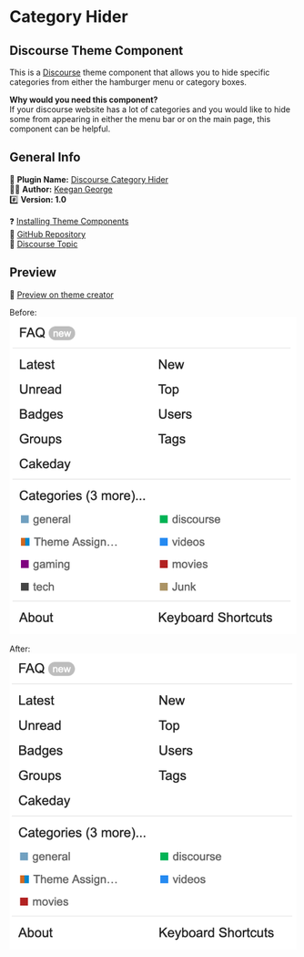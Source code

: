 # Category Hider

## Discourse Theme Component

This is a [Discourse](https://discourse.org) theme component that allows you to hide specific categories from either the hamburger menu or category boxes.

**Why would you need this component?** <br>
If your discourse website has a lot of categories and you would like to hide some from appearing in either the menu bar or on the main page, this component can be helpful.

## General Info

🔌 **Plugin Name:** [Discourse Category Hider](https://github.com/keegangeorge/discourse-hide-categories)<br>
🧑‍💻 **Author:** [Keegan George](https://github.com/keegangeorge)<br>
#️⃣ **Version: 1.0**<br>

❓ [Installing Theme Components](https://meta.discourse.org/t/how-do-i-install-a-theme-or-theme-component/63682) <br>
🐙 [GitHub Repository](https://github.com/keegangeorge/discourse-hide-categories) <br>
💬 [Discourse Topic]()

## Preview

🔭 [Preview on theme creator](https://theme-creator.discourse.org/theme/keegan/category-hider)

Before:
<img src="readme-images/before.png"></img>

After:
<img src="readme-images/after.png"></img>
